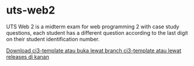 # uts-web2

UTS Web 2 is a midterm exam for web programming 2 with case study questions, each student has a different question according to the last digit on their student identification number.

[Download ci3-template atau buka lewat branch ci3-template atau lewat releases di kanan](https://github.com/mabesinfor/uts-web2/archive/refs/heads/ci3-template.zip)
